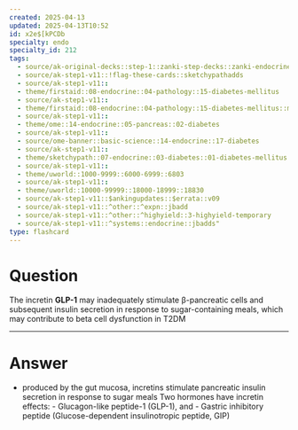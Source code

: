 ```yaml
---
created: 2025-04-13
updated: 2025-04-13T10:52
id: x2e$[kPCDb
specialty: endo
specialty_id: 212
tags:
  - source/ak-original-decks::step-1::zanki-step-decks::zanki-endocrine::endocrine-pathology
  - source/ak-step1-v11::!flag-these-cards::sketchypathadds
  - source/ak-step1-v11::
  - theme/firstaid::08-endocrine::04-pathology::15-diabetes-mellitus
  - source/ak-step1-v11::
  - theme/firstaid::08-endocrine::04-pathology::15-diabetes-mellitus::metabolic-syndrome
  - source/ak-step1-v11::
  - theme/ome::14-endocrine::05-pancreas::02-diabetes
  - source/ak-step1-v11::
  - source/ome-banner::basic-science::14-endocrine::17-diabetes
  - source/ak-step1-v11::
  - theme/sketchypath::07-endocrine::03-diabetes::01-diabetes-mellitus:-pathogenesis-&-acute-clinical-manifestations
  - source/ak-step1-v11::
  - theme/uworld::1000-9999::6000-6999::6803
  - source/ak-step1-v11::
  - theme/uworld::10000-99999::18000-18999::18830
  - source/ak-step1-v11::$ankingupdates::$errata::v09
  - source/ak-step1-v11::^other::^expn::jbadd
  - source/ak-step1-v11::^other::^highyield::3-highyield-temporary
  - source/ak-step1-v11::^systems::endocrine::jbadds"
type: flashcard
---
```


# Question
The incretin **GLP-1** may inadequately stimulate β-pancreatic cells and subsequent insulin secretion in response to sugar-containing meals, which may contribute to beta cell dysfunction in T2DM

---

# Answer
* produced by the gut mucosa, incretins stimulate pancreatic insulin secretion in response to sugar meals  Two hormones have incretin effects: - Glucagon-like peptide-1 (GLP-1), and - Gastric inhibitory peptide (Glucose-dependent insulinotropic peptide, GIP)